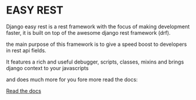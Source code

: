 
# EASY REST

Django easy rest is a rest framework with the focus of making development faster,
it is built on top of the awesome django rest framework (drf).

the main purpose of this framework is to give a speed boost to developers in rest api fields.

It features a rich and useful debugger, scripts, classes, mixins and brings django context to your javascripts

and does much more for you fore more read the docs:

[Read the docs](https://django-easy-rest.readthedocs.io/en/latest/)
